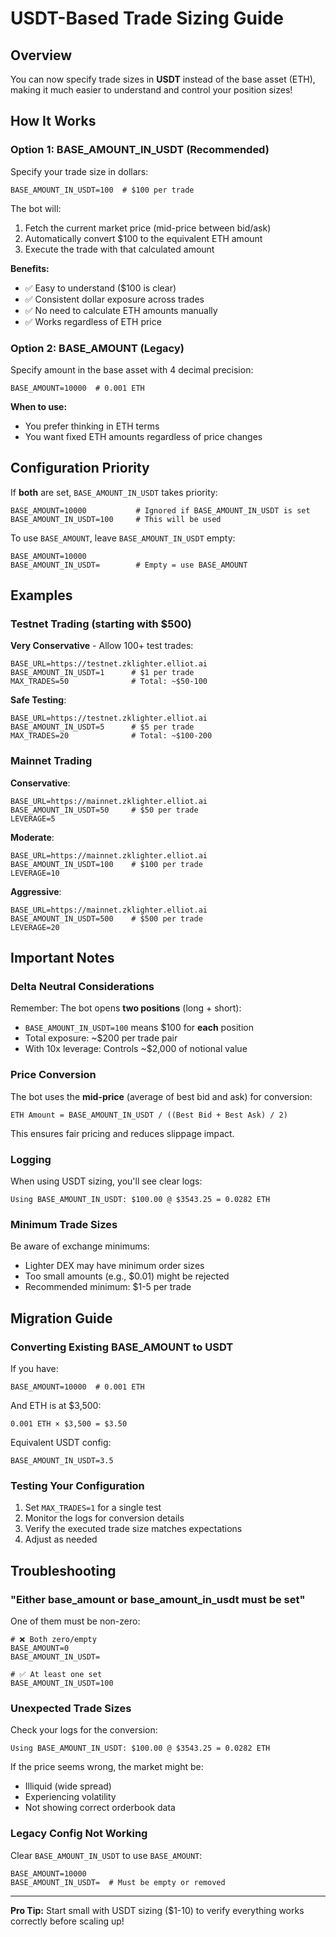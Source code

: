 # USDT-Based Trade Sizing Guide

## Overview

You can now specify trade sizes in **USDT** instead of the base asset (ETH), making it much easier to understand and control your position sizes!

## How It Works

### Option 1: BASE_AMOUNT_IN_USDT (Recommended)

Specify your trade size in dollars:

```env
BASE_AMOUNT_IN_USDT=100  # $100 per trade
```

The bot will:
1. Fetch the current market price (mid-price between bid/ask)
2. Automatically convert $100 to the equivalent ETH amount
3. Execute the trade with that calculated amount

**Benefits:**
- ✅ Easy to understand ($100 is clear)
- ✅ Consistent dollar exposure across trades
- ✅ No need to calculate ETH amounts manually
- ✅ Works regardless of ETH price

### Option 2: BASE_AMOUNT (Legacy)

Specify amount in the base asset with 4 decimal precision:

```env
BASE_AMOUNT=10000  # 0.001 ETH
```

**When to use:**
- You prefer thinking in ETH terms
- You want fixed ETH amounts regardless of price changes

## Configuration Priority

If **both** are set, `BASE_AMOUNT_IN_USDT` takes priority:

```env
BASE_AMOUNT=10000           # Ignored if BASE_AMOUNT_IN_USDT is set
BASE_AMOUNT_IN_USDT=100     # This will be used
```

To use `BASE_AMOUNT`, leave `BASE_AMOUNT_IN_USDT` empty:

```env
BASE_AMOUNT=10000
BASE_AMOUNT_IN_USDT=        # Empty = use BASE_AMOUNT
```

## Examples

### Testnet Trading (starting with $500)

**Very Conservative** - Allow 100+ test trades:
```env
BASE_URL=https://testnet.zklighter.elliot.ai
BASE_AMOUNT_IN_USDT=1      # $1 per trade
MAX_TRADES=50              # Total: ~$50-100
```

**Safe Testing**:
```env
BASE_URL=https://testnet.zklighter.elliot.ai
BASE_AMOUNT_IN_USDT=5      # $5 per trade
MAX_TRADES=20              # Total: ~$100-200
```

### Mainnet Trading

**Conservative**:
```env
BASE_URL=https://mainnet.zklighter.elliot.ai
BASE_AMOUNT_IN_USDT=50     # $50 per trade
LEVERAGE=5
```

**Moderate**:
```env
BASE_URL=https://mainnet.zklighter.elliot.ai
BASE_AMOUNT_IN_USDT=100    # $100 per trade
LEVERAGE=10
```

**Aggressive**:
```env
BASE_URL=https://mainnet.zklighter.elliot.ai
BASE_AMOUNT_IN_USDT=500    # $500 per trade
LEVERAGE=20
```

## Important Notes

### Delta Neutral Considerations

Remember: The bot opens **two positions** (long + short):
- `BASE_AMOUNT_IN_USDT=100` means $100 for **each** position
- Total exposure: ~$200 per trade pair
- With 10x leverage: Controls ~$2,000 of notional value

### Price Conversion

The bot uses the **mid-price** (average of best bid and ask) for conversion:
```
ETH Amount = BASE_AMOUNT_IN_USDT / ((Best Bid + Best Ask) / 2)
```

This ensures fair pricing and reduces slippage impact.

### Logging

When using USDT sizing, you'll see clear logs:
```
Using BASE_AMOUNT_IN_USDT: $100.00 @ $3543.25 = 0.0282 ETH
```

### Minimum Trade Sizes

Be aware of exchange minimums:
- Lighter DEX may have minimum order sizes
- Too small amounts (e.g., $0.01) might be rejected
- Recommended minimum: $1-5 per trade

## Migration Guide

### Converting Existing BASE_AMOUNT to USDT

If you have:
```env
BASE_AMOUNT=10000  # 0.001 ETH
```

And ETH is at $3,500:
```
0.001 ETH × $3,500 = $3.50
```

Equivalent USDT config:
```env
BASE_AMOUNT_IN_USDT=3.5
```

### Testing Your Configuration

1. Set `MAX_TRADES=1` for a single test
2. Monitor the logs for conversion details
3. Verify the executed trade size matches expectations
4. Adjust as needed

## Troubleshooting

### "Either base_amount or base_amount_in_usdt must be set"

One of them must be non-zero:
```env
# ❌ Both zero/empty
BASE_AMOUNT=0
BASE_AMOUNT_IN_USDT=

# ✅ At least one set
BASE_AMOUNT_IN_USDT=100
```

### Unexpected Trade Sizes

Check your logs for the conversion:
```
Using BASE_AMOUNT_IN_USDT: $100.00 @ $3543.25 = 0.0282 ETH
```

If the price seems wrong, the market might be:
- Illiquid (wide spread)
- Experiencing volatility
- Not showing correct orderbook data

### Legacy Config Not Working

Clear `BASE_AMOUNT_IN_USDT` to use `BASE_AMOUNT`:
```env
BASE_AMOUNT=10000
BASE_AMOUNT_IN_USDT=  # Must be empty or removed
```

---

**Pro Tip:** Start small with USDT sizing ($1-10) to verify everything works correctly before scaling up!
